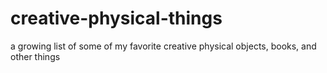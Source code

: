 # creative-physical-things
a growing list of some of my favorite creative physical objects, books, and other things
